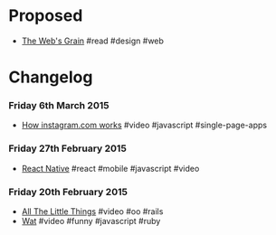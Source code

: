 # Proposed
* [The Web's Grain](http://frankchimero.com/talks/the-webs-grain/transcript/) #read #design #web

# Changelog
### Friday 6th March 2015
* [How instagram.com works](https://www.youtube.com/watch?v=VkTCL6Nqm6Y) #video #javascript #single-page-apps

### Friday 27th February 2015
* [React Native](http://conf.reactjs.com/schedule.html#keynote) #react #mobile #javascript #video

### Friday 20th February 2015
* [All The Little Things](https://www.youtube.com/watch?v=8bZh5LMaSmE) #video #oo #rails
* [Wat](https://www.destroyallsoftware.com/talks/wat) #video #funny #javascript #ruby
